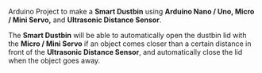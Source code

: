 Arduino Project to make a **Smart Dustbin** using __Arduino Nano / Uno, Micro / Mini Servo,__ and __Ultrasonic Distance Sensor__.

The **Smart Dustbin** will be able to automatically open the dustbin lid with the __Micro / Mini Servo__ if an object comes closer than a certain distance in front of the __Ultrasonic Distance Sensor__, and automatically close the lid when the object goes away.
